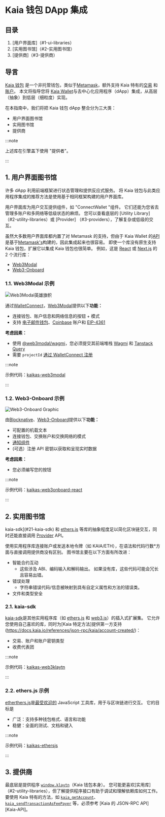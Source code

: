 # Kaia 钱包 DApp 集成

## 目录

1. [用户界面库]（#1-ui-libraries）
2. [实用图书馆]（#2-实用图书馆）
3. [提供商]（#3-提供商）

## 导言

[Kaia 钱包](https://docs.kaiawallet.io) 是一个非托管钱包，类似于[Metamask](https://metamask.io)，额外支持 Kaia 特有的[交易](https://docs.kaia.io/learn/transactions) 和[账户](https://docs.kaia.io/learn/accounts)。 本文将指导您将 [Kaia Wallet](https://docs.kaiawallet.io)与去中心化应用程序（dApp）集成，从高层（抽象）到低层（细粒度）实现。

在本指南中，我们将把 Kaia 钱包 dApp 整合分为三大类：

- 用户界面图书馆
- 实用图书馆
- 提供商

:::note

上述库在引擎盖下使用 "提供者"。

:::

## 1. 用户界面图书馆

许多 dApp 利用前端框架进行状态管理和提供反应式服务。 将 Kaia 钱包与此类应用程序集成的推荐方法是使用基于相同框架构建的用户界面库。

用户界面库为用户交互提供组件，如 "ConnectWallet "组件。 它们还能为您省去管理多账户和多网络等低级状态的麻烦。 您可以查看底层的 [Utility Library]（#2-utility-libraries）或 [Provider] （#3-providers），了解复杂或低级的交互。

虽然大多数用户界面库都内置了对 Metamask 的支持，但由于 Kaia Wallet 的[API](https://docs.kaia.io/references/json-rpc/kaia/account-created/)是基于[Metamask's](https://docs.metamask.io/wallet/reference/json-rpc-api)构建的，因此集成起来也很容易。 即使一个库没有原生支持 Kaia 钱包，扩展它以集成 Kaia 钱包也很简单。 例如，这是 [React](https://react.dev) 或 [Next.js](https://nextjs.org) 的 2 个流行库：

- [Web3Modal](#1.1-web3modal-example)
- [Web3-Onboard](#1.2-web3-onboard-example)

### 1.1. Web3Modal 示例

![Web3Modal英雄旗帜](https://web3modal.com/images/hero-banner.png)

通过[WalletConnect](https://walletconnect.com)，[Web3Modal](https://web3modal.com)提供以下**功能：**

- 连接钱包、账户信息和网络信息的按钮 + 模式
- 支持 [电子邮件钱包](https://walletconnect.com/blog/web3modal-web3-email-login-wallets)、[Coinbase](https://www.coinbase.com) 账户和 [EIP-4361](https://docs.login.xyz/general-information/siwe-overview/eip-4361)

**考虑因素：**

- 使用 [@web3modal/wagmi](https://www.npmjs.com/package/@web3modal/wagmi)，您必须提交其前端堆栈 [Wagmi](https://wagmi.sh) 和 [Tanstack Query](https://tanstack.com/query)
- 需要 `projectId` [通过 WalletConnect 注册](https://cloud.walletconnect.com/sign-in)

:::note

示例代码：[kaikas-web3modal](https://github.com/kaiachain/kaia-dapp-mono/blob/main/examples/3rd-integration-examples/kaikas.md)

:::

### 1.2. Web3-Onboard 示例

![Web3-Onboard Graphic](https://onboard.blocknative.com/_app/immutable/assets/connect-modal.b7439c5e.svg)

由[Blocknative](https://www.blocknative.com)、[Web3-Onboard](https://onboard.blocknative.com)提供以下**功能：**

- 可配置的机载文本
- 连接钱包、交换账户和交换网络的模式
- [通知组件](https://onboard.blocknative.com/docs/modules/core#customnotification)
- (可选）注册 API 密钥以获取和呈现实时数据

**考虑因素：**

- 您必须编写您的按钮

:::note

示例代码：[kaikas-web3onboard-react](https://github.com/kaiachain/kaia-dapp-mono/blob/main/examples/3rd-integration-examples/web3Onboard.md)

:::

## 2. 实用图书馆

kaia-sdk](#21-kaia-sdk) 和 [ethers.js](#22-ethersjs-example) 等库的抽象程度足以简化区块链交互，同时还能直接调用 [Provider](#3-providers) API。

使用实用程序库连接账户或发送本地令牌（如 KAIA/ETH），在语法和代码行数\*方面与直接调用提供商没有区别。 图书馆主要在以下方面有所改进：

- 智能合约互动
  - 这些涉及 ABI、编码输入和解码输出。 如果没有库，这些代码可能会冗长且容易出错。
- 错误处理
  - 字符串错误代码/信息被映射到具有自定义属性和方法的错误类。
- 文件和类型安全

### 2.1. kaia-sdk

[kaia-sdk](https://github.com/kaiachain/kaia-sdk)是其他实用程序库（如 [ethers.js](https://docs.ethers.io/v6) 和 [web3.js](https://web3js.org)）的插入式扩展集。 它允许您使用自己喜欢的库，同时为[Kaia 特定方法]提供第一方支持(https://docs.kaia.io/references/json-rpc/kaia/account-created/)：

- 交易、账户和账户密钥类型
- 收费代表团

:::note

示例代码：[kaikas-web3klaytn](https://github.com/kaiachain/kaia-dapp-mono/blob/main/examples/3rd-integration-examples/kaikas.md)

:::

### 2.2. ethers.js 示例

[etherthers.js](https://docs.ethers.io/v6)是[最受欢迎的](https://npmtrends.com/web3klaytn-vs-ethers-vs-viem-vs-web3) JavaScript 工具库，用于与区块链进行交互。 它的目标是

- 广泛：支持多种钱包格式、语言和功能
- 稳健：全面的测试、文档和键入

:::note

示例代码：[kaikas-ethersjs](https://github.com/kaiachain/kaia-dapp-mono/blob/main/examples/3rd-integration-examples/ethers-js.md)

:::

## 3. 提供商

最底层是提供程序 [`window.klaytn`](https://docs.kaiawallet.io/02_api_reference/01_klaytn_provider)（Kaia 钱包本身）。 您可能更喜欢[实用库]（#2-utility-libraries），但了解提供程序接口有助于调试和理解依赖库如何工作。 要使用 Kaia 特有的方法，如 [`kaia_getAccount`](https://docs.kaia.io/references/json-rpc/kaia/get-account/)、[`kaia_sendTransactionAsFeePayer`](https://docs.kaia.io/references/json-rpc/kaia/send-transaction-as-fee-payer/) 等，必须参考 [Kaia 的 JSON-RPC API][Kaia-API]。
